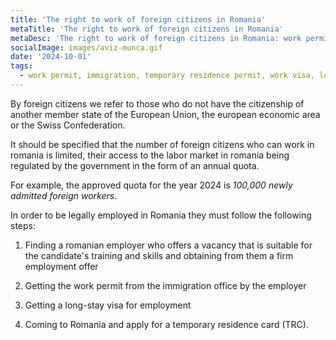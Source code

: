 ```yaml
---
title: 'The right to work of foreign citizens in Romania'
metaTitle: 'The right to work of foreign citizens in Romania'
metaDesc: 'The right to work of foreign citizens in Romania: work permit, long stay visa for employment, temporary residence card.'
socialImage: images/aviz-munca.gif
date: '2024-10-01'
tags:
  - work permit, immigration, temporary residence permit, work visa, long-stay visa, IGI, TRC
---
```



By foreign citizens we refer to those who do not have the citizenship of another member state of the European Union, the european economic area or the Swiss Confederation.

It should be specified that the number of foreign citizens who can work in romania is limited, their access to the labor market in romania being regulated by the government in the form of an annual quota.

For example, the approved quota for the year 2024 is *100,000 newly admitted foreign workers*.

In order to be legally employed in Romania they must follow the following steps:

1. Finding a romanian employer who offers a vacancy that is suitable for the candidate's training and skills and obtaining from them a firm employment offer

2. Getting the work permit from the immigration office by the employer

3. Getting a long-stay visa for employment

4. Coming to Romania and apply for a temporary residence card (TRC).
